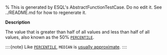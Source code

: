 % This is generated by ESQL's AbstractFunctionTestCase. Do no edit it. See ../README.md for how to regenerate it.

**Description**

The value that is greater than half of all values and less than half of all values, also known as the 50% [`PERCENTILE`](../../../esql-functions-operators.md#esql-percentile).

::::{note}
Like [`PERCENTILE`](../../../esql-functions-operators.md#esql-percentile), `MEDIAN` is [usually approximate](../../../esql-functions-operators.md#esql-percentile-approximate).
::::


